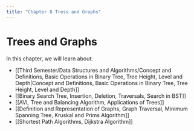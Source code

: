 ```yaml
---
title: "Chapter 8 Tress and Graphs"
---
```

# Trees and Graphs

In this chapter, we will learn about:
- [[Third Semester/Data Structures and Algorithms/Concept and Definitions, Basic Operations in Binary Tree, Tree Height, Level and Depth|Concept and Definitions, Basic Operations in Binary Tree, Tree Height, Level and Depth]]
- [[Binary Search Tree, Insertion, Deletion, Traversals, Search in BST]]
- [[AVL Tree and Balancing Algorithm, Applications of Trees]]
- [[Definition and Representation of Graphs, Graph Traversal, Minimum Spanning Tree, Kruskal and Prims Algorithm]]
- [[Shortest Path Algorithms, Dijkstra Algorithm]]